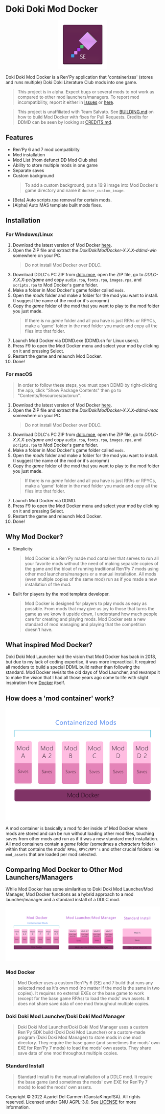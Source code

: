 # Doki Doki Mod Docker

<p align="center">
    <img src=".github/assets/DDMDLogo.png" alt="DDMD Logo" width=160> 
</p>
Doki Doki Mod Docker is a Ren'Py application that 'containerizes' (stores and runs multiple) Doki Doki Literature Club mods into one game.

> This project is in alpha. Expect bugs or several mods to not work as compared to other mod launchers/managers. To report mod incompatibility, report it either in [Issues](https://github.com/GanstaKingofSA/DDModDocker/issues) or [here](https://docs.google.com/forms/d/e/1FAIpQLSflrNfAf3vbBcpafv-3CEqszlGb8-P90IZAvloKVhiO10JzTQ/viewform).

> This project is unaffiliated with Team Salvato.  See [BUILDING.md](BUILDING.md) on how to build Mod Docker with fixes for Pull Requests. Credits for DDMD can be seen by looking at [CREDITS.md](CREDITS.md).

## Features
- Ren'Py 6 and 7 mod compatiblity
- Mod installation
- Mod List (from defunct DD Mod Club site)
- Ability to store multiple mods in one game
- Separate saves
- Custom background
  > To add a custom background, put a 16:9 image into Mod Docker's game directory and name it `docker_custom_image`.
- [Beta] Auto scripts.rpa removal for certain mods.
- [Alpha] Auto MAS template built mods fixes.

## Installation 
### For Windows/Linux
1. Download the latest version of Mod Docker [here](https://github.com/GanstaKingofSA/DDModDocker/releases).
2. Open the ZIP file and extract the *DokiDokiModDocker-X.X.X-ddmd-win* somewhere on your PC.
   > Do not install Mod Docker over DDLC.
3. Download DDLC's PC ZIP from [ddlc.moe](https://ddlc.moe), open the ZIP file, go to *DDLC-X.X.X-pc/game* and copy `audio.rpa`, `fonts.rpa`, `images.rpa`, and `scripts.rpa` to Mod Docker's game folder.
4. Make a folder in Mod Docker's game folder called `mods`.
5. Open the *mods* folder and make a folder for the mod you want to install.
(I suggest the name of the mod or it's acroymn)
6. Copy the *game* folder of the mod that you want to play to the mod folder you just made.
   > If there is no *game* folder and all you have is just RPAs or RPYCs, make a 'game' folder in the mod folder you made and copy all the files into that folder.
7. Launch Mod Docker via DDMD.exe (DDMD.sh for Linux users).
8. Press F9 to open the Mod Docker menu and select your mod by clicking on it and pressing Select.
9. Restart the game and relaunch Mod Docker.
10. Done!

### For macOS
> In order to follow these steps, you must open DDMD by right-clicking the app, click "Show Package Contents" then go to "Contents/Resources/autorun".

1. Download the latest version of Mod Docker [here](https://github.com/GanstaKingofSA/DDModDocker/releases).
2. Open the ZIP file and extract the *DokiDokiModDocker-X.X.X-ddmd-mac* somewhere on your PC.
   > Do not install Mod Docker over DDLC.
3. Download DDLC's PC ZIP from [ddlc.moe](https://ddlc.moe), open the ZIP file, go to *DDLC-X.X.X-pc/game* and copy `audio.rpa`, `fonts.rpa`, `images.rpa`, and `scripts.rpa` to Mod Docker's game folder.
4. Make a folder in Mod Docker's game folder called `mods`.
5. Open the *mods* folder and make a folder for the mod you want to install.
(I suggest the name of the mod or it's acroymn)
6. Copy the *game* folder of the mod that you want to play to the mod folder you just made.
   > If there is no *game* folder and all you have is just RPAs or RPYCs, make a 'game' folder in the mod folder you made and copy all the files into that folder.
7. Launch Mod Docker via DDMD.
8. Press F9 to open the Mod Docker menu and select your mod by clicking on it and pressing Select.
9. Restart the game and relaunch Mod Docker.
10. Done!

## Why Mod Docker?
- Simplicity
   > Mod Docker is a Ren'Py made mod container that serves to run all your favorite mods without the need of making separate copies of the game and the bloat of running traditional Ren'Py 7 mods using other mod launchers/managers or a manual installation. All mods (even multiple copies of the same mod) run as if you made a new installation of the mod. 
- Built for players by the mod template developer.
   > Mod Docker is designed for players to play mods as easy as possible. From mods that may give us joy to those that turns the game as we know it upside down, I understand how much people care for creating and playing mods. Mod Docker sets a new standard of mod managing and playing that the competition doesn't have.

## What inspired Mod Docker?
Doki Doki Mod Launcher had the vision that Mod Docker has back in 2018, but due to my lack of coding expertise, it was more impractical. It required all modders to build a special DDML build rather than following the standard. Mod Docker revisits the old days of Mod Launcher, and revamps it to make the vision that I had all those years ago come to life with slight inspiration from [Docker](https://docker.com) itself.

## How does a 'mod container' work?
<p align="center">
    <img src=".github/assets/Containerization.png" alt="A diagram of how mod container works"> 
</p>

A mod container is basically a mod folder inside of Mod Docker where mods are stored and can be run without loading other mod files, touching saves from other mods and run as if it was a new standard mod installation. All mod containers contain a *game* folder (sometimes a *characters* folder) within that contains the mods' `RPAs`, `RPYC/RPY's` and other crucial folders like `mod_assets` that are loaded per mod selected.

## Comparing Mod Docker to Other Mod Launchers/Managers
While Mod Docker has some similarities to Doki Doki Mod Launcher/Mod Manager, Mod Docker functions as a hybrid approach to a mod launcher/manager and a standard install of a DDLC mod.
<p align="center">
    <img src=".github/assets/CompareThree.png" alt="A diagram comparing Mod Docker to Doki Doki Mod Launcher/Mod Manager and Standard Installs"> 
</p>

### Mod Docker
> Mod Docker uses a custom Ren'Py 6 (SE) and 7 build that runs any selected mod as it's own mod (no matter if the mod is the same in two copies). It requires no external EXEs or the base game to work (except for the base game RPAs) to load the mods' own assets. It does not share save data of one mod throughout multiple copies.

### Doki Doki Mod Launcher/Doki Doki Mod Manager
> Doki Doki Mod Launcher/Doki Doki Mod Manager uses a custom Ren'Py SDK build (Doki Doki Mod Launcher) or a custom-made program (Doki Doki Mod Manager) to store mods in one mod directory. They require the base game (and sometimes the mods' own EXE for Ren'Py 7 mods) to load the mods' own assets. They share save data of one mod throughout multiple copies.

### Standard Install
> Standard Install is the manual installation of a DDLC mod. It require the base game (and sometimes the mods' own EXE for Ren'Py 7 mods) to load the mods' own assets.

Copyright © 2022 Azariel Del Carmen (GanstaKingofSA). All rights reserved. Licensed under GNU AGPL-3.0. See [LICENSE](LICENSE) for more information.